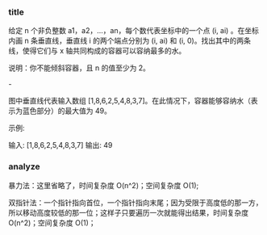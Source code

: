 ### title

给定 n 个非负整数 a1，a2，...，an，每个数代表坐标中的一个点 (i, ai) 。在坐标内画 n 条垂直线，垂直线 i 的两个端点分别为 (i, ai) 和 (i, 0)。找出其中的两条线，使得它们与 x 轴共同构成的容器可以容纳最多的水。

说明：你不能倾斜容器，且 n 的值至少为 2。

-[](https://s3-lc-upload.s3.amazonaws.com/uploads/2018/07/17/question_11.jpg)

图中垂直线代表输入数组 [1,8,6,2,5,4,8,3,7]。在此情况下，容器能够容纳水（表示为蓝色部分）的最大值为 49。

示例:

输入: [1,8,6,2,5,4,8,3,7]
输出: 49

### analyze

暴力法：这里省略了，时间复杂度 O(n^2)；空间复杂度 O(1);

双指针法：一个指针指向首位，一个指针指向末尾；因为受限于高度低的那一方，所以移动高度较低的那一位；这样子只要遍历一次就能得出结果，时间复杂度 O(n^2)；空间复杂度 O(1)；

